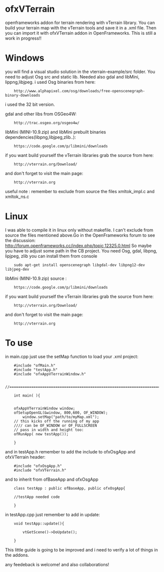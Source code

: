 ofxVTerrain
===========

openframeworks addon for terrain rendering with vTerrain library. You can build your terrain map with the vTerrain tools and save it in a .xml file.
Then you can import it with ofxVTerrain addon in OpenFrameworks. This is still a work in progress!!


Windows
=======

you will find a visual studio solution in the vterrain-example/src folder. You need to adjust Osg src and static lib. Needed also gdal and libMini, lippng,libjpeg. i used Osg binaries from here: 
		
		http://www.alphapixel.com/osg/downloads/free-openscenegraph-binary-downloads

i used the 32 bit version.
 
gdal and other libs from OSGeo4W:

		http://trac.osgeo.org/osgeo4w/

libMini (MINI-10.9.zip) and libMini prebuilt binaries dependencies(libpng,libjpeg,zlib..):

		https://code.google.com/p/libmini/downloads

if you want build yourself the vTerrain libraries grab the source from here:

		http://vterrain.org/Download/

and don't forget to visit the main page:

		http://vterrain.org


useful note : remember to exclude from source the files xmltok_impl.c and xmltok_ns.c 


Linux
=====

I was able to compile it in linux only without makefile. I can't exclude from source the files mentioned above.Go in the OpenFrameworks forum to see the discussion: http://forum.openframeworks.cc/index.php/topic,12325.0.html So maybe you have to adjust some path in the CB project. 
You need Osg, gdal, libpng, lipjpeg, zlib you can install them from console 

		sudo apt-get install openscenegraph libgdal-dev libpng12-dev libjpeg-dev

libMini (MINI-10.9.zip) source :

		https://code.google.com/p/libmini/downloads

if you want build yourself the vTerrain libraries grab the source from here:

		http://vterrain.org/Download/

and don't forget to visit the main page:

		http://vterrain.org

To use
======

in main.cpp just use the setMap function to load your .xml project:

		#include "ofMain.h"
		#include "testApp.h"
		#include "ofxAppVTerrainWindow.h"

		//========================================================================

		int main( ){


		ofxAppVTerrainWindow window;
		ofSetupOpenGL(&window, 800,600, OF_WINDOW);		
    		window.setMap("path/to/myMap.xml");
		// this kicks off the running of my app
		//// can be OF_WINDOW or OF_FULLSCREEN
		// pass in width and height too:
		ofRunApp( new testApp());

		}

and in testApp.h remember to add the include to ofxOsgApp and ofxVTerrain header:

		#include "ofxOsgApp.h"
		#include "ofxVTerrain.h"

and to inherit from ofBaseApp and ofxOsgApp

		class testApp : public ofBaseApp, public ofxOsgApp{
		
		//testApp needed code
		
		}


in testApp.cpp just remember to add in update:


		void testApp::update(){

    		vtGetScene()->DoUpdate();

		}




This little guide is going to be improved and i need to verify a lot of things in the addons.

any feedeback is welcome! and also collaborations!
















		
